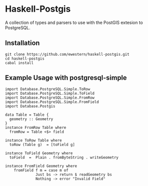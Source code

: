 # Haskell-Postgis
A collection of types and parsers to use with the PostGIS extesion to PostgreSQL.

## Installation
```
git clone https://github.com/ewestern/haskell-postgis.git
cd haskell-postgis
cabal install
```

## Example Usage with postgresql-simple
```
import Database.PostgreSQL.Simple.ToRow
import Database.PostgreSQL.Simple.ToField
import Database.PostgreSQL.Simple.FromRow
import Database.PostgreSQL.Simple.FromField 
import Database.Postgis

data Table = Table {
  geometry :: Geometry
}
instance FromRow Table where
  fromRow = Table <$> field

instance ToRow Table where
  toRow (Table g)  = [toField g]

instance ToField Geometry where
  toField  =  Plain . fromByteString . writeGeometry 

instance FromField Geometry where
	fromField f m = case m of
              Just bs -> return $ readGeometry bs
              Nothing -> error "Invalid Field" 

```

